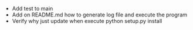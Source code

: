 - Add test to main
- Add on README.md how to generate log file and execute the program
- Verify why just update when execute python setup.py install
